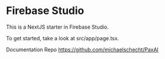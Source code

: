 # Firebase Studio

This is a NextJS starter in Firebase Studio.

To get started, take a look at src/app/page.tsx.

Documentation Repo
https://github.com/michaelschecht/PaxAI

